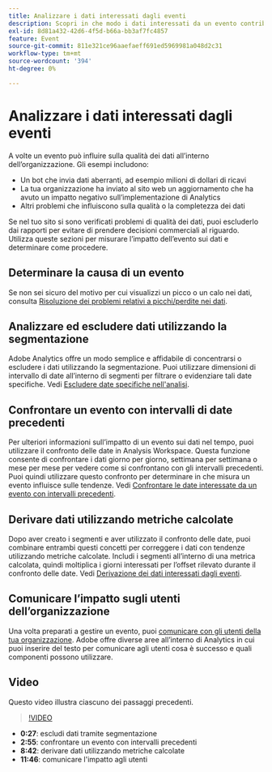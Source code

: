 ```yaml
---
title: Analizzare i dati interessati dagli eventi
description: Scopri in che modo i dati interessati da un evento contribuiscono alla qualità complessiva dei dati.
exl-id: 8d81a432-42d6-4f5d-b66a-bb3af7fc4857
feature: Event
source-git-commit: 811e321ce96aaefaeff691ed5969981a048d2c31
workflow-type: tm+mt
source-wordcount: '394'
ht-degree: 0%

---
```


# Analizzare i dati interessati dagli eventi

A volte un evento può influire sulla qualità dei dati all’interno dell’organizzazione. Gli esempi includono:

* Un bot che invia dati aberranti, ad esempio milioni di dollari di ricavi
* La tua organizzazione ha inviato al sito web un aggiornamento che ha avuto un impatto negativo sull’implementazione di Analytics
* Altri problemi che influiscono sulla qualità o la completezza dei dati

Se nel tuo sito si sono verificati problemi di qualità dei dati, puoi escluderlo dai rapporti per evitare di prendere decisioni commerciali al riguardo. Utilizza queste sezioni per misurare l’impatto dell’evento sui dati e determinare come procedere.

## Determinare la causa di un evento

Se non sei sicuro del motivo per cui visualizzi un picco o un calo nei dati, consulta [Risoluzione dei problemi relativi a picchi/perdite nei dati](spikes-drops.md).

## Analizzare ed escludere dati utilizzando la segmentazione

Adobe Analytics offre un modo semplice e affidabile di concentrarsi o escludere i dati utilizzando la segmentazione. Puoi utilizzare dimensioni di intervallo di date all’interno di segmenti per filtrare o evidenziare tali date specifiche. Vedi [Escludere date specifiche nell&#39;analisi](segments.md).

## Confrontare un evento con intervalli di date precedenti

Per ulteriori informazioni sull’impatto di un evento sui dati nel tempo, puoi utilizzare il confronto delle date in Analysis Workspace. Questa funzione consente di confrontare i dati giorno per giorno, settimana per settimana o mese per mese per vedere come si confrontano con gli intervalli precedenti. Puoi quindi utilizzare questo confronto per determinare in che misura un evento influisce sulle tendenze. Vedi [Confrontare le date interessate da un evento con intervalli precedenti](compare-dates.md).

## Derivare dati utilizzando metriche calcolate

Dopo aver creato i segmenti e aver utilizzato il confronto delle date, puoi combinare entrambi questi concetti per correggere i dati con tendenze utilizzando metriche calcolate. Includi i segmenti all’interno di una metrica calcolata, quindi moltiplica i giorni interessati per l’offset rilevato durante il confronto delle date. Vedi [Derivazione dei dati interessati dagli eventi](calcmetrics.md).

## Comunicare l’impatto sugli utenti dell’organizzazione

Una volta preparati a gestire un evento, puoi [comunicare con gli utenti della tua organizzazione](communicate.md). Adobe offre diverse aree all’interno di Analytics in cui puoi inserire del testo per comunicare agli utenti cosa è successo e quali componenti possono utilizzare.

## Video

Questo video illustra ciascuno dei passaggi precedenti.

>[!VIDEO](https://video.tv.adobe.com/v/33316?quality=12)

* **0:27**: escludi dati tramite segmentazione
* **2:55**: confrontare un evento con intervalli precedenti
* **8:42**: derivare dati utilizzando metriche calcolate
* **11:46**: comunicare l&#39;impatto agli utenti
